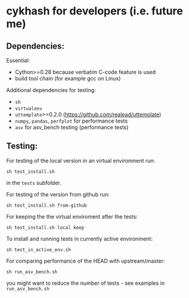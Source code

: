 # cykhash for developers (i.e. future me)

## Dependencies:

Essential:

  * Cython>=0.28 because verbatim C-code feature is used
  * build tool chain (for example gcc on Linux)

Additional dependencies for testing:

  * `sh`
  * `virtualenv`
  * `uttemplate`>=0.2.0 (https://github.com/realead/uttemplate)
  * `numpy`, `pandas`, `perfplot` for performance tests
  * `asv` for asv_bench testing (performance tests)



## Testing:

For testing of the local version in an virtual environment run:

    sh test_install.sh 

in the `tests` subfolder.

For testing of the version from github run:

    sh test_install.sh from-github

For keeping the the virtual enviroment after the tests:

    sh test_install.sh local keep

To install and running tests in currently active environment:

    sh test_in_active_env.sh

For comparing performance of the HEAD with upstream/master:

    sh run_asv_bench.sh

you might want to reduce the number of tests - see examples in `run_asv_bench.sh`

